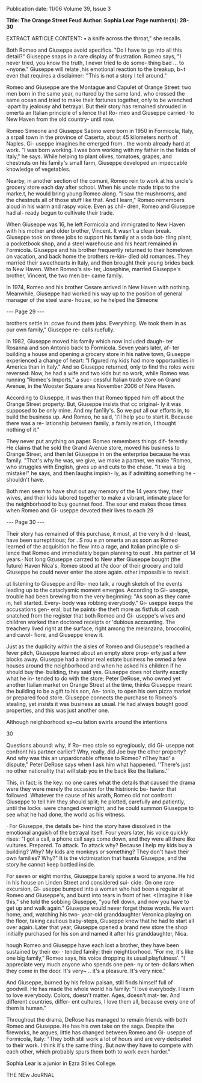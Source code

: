 Publication date: 11/06
Volume 39, Issue 3

**Title: The Orange Street Feud**
**Author: Sophia Lear**
**Page number(s): 28-30**

EXTRACT ARTICLE CONTENT:
•
a knife across the throat," she recalls.

Both Romeo and Giuseppe
avoid specifics. "Do I have to go
into all this detail?" Giuseppe snaps
in a rare display of frustration. Romeo
says, "I never tried, you know
the truth, I never tried to do some-
thing bad ... to ~nyone." Giuseppe
will relate ,his emotional reaction to
the breakup, b~t even that requires
a disclaimer: ''This is not a story I
tell around."

Romeo and Giuseppe are the
Montague and Capulet of Orange
Street: two men born in the same
year, nurtured by the same land, who
crossed the same ocean and tried to
make their fortunes together, only
to be wrenched ·apart by jealousy
ahd betrayal. But their story has
remained shrouded in omerta
an
Italian principle of silence that Ro-
meo and Giuseppe carried · to New
Haven from the old country-
until now.

Romeo Simeone and Giuseppe
Sabino were born in 1950 in
Formicola, Italy, a srpall town in
the province of Caserta, about 45
kilometers north of Naples. Gi-
useppe imagines he emerged from .
the womb already hard at work.
"I was born working. I was born
working with my father in the fields
of Italy," he says. While helping to
plant olives, tomatoes, grapes, and
chestnuts on his family's small farm,
Giuseppe developed an impeccable
knowledge of vegetables.

Nearby, in another section of
the comuni, Romeo rein to work at
his uncle's grocery store each day
after school. When his uncle made
trips to the marke.t, he would bring
young Romeo along. "I saw the
mushrooms, and the chestnuts
all
of those stuff like that. And I learn,"
Romeo remembers aloud in his
warm and raspy voice. Even as chil-
dren, Romeo and Giuseppe had al-
ready begun to cultivate their trade.

When Giuseppe was 16, he left
Formicola and immigrated to New
Haven with his mother and older
brother, Vincent. It wasn't a clean
break. Giuseppe took on three jobs
to support his family
at a soda bot-
tling plant, a pocketbook shop, and
a steel warehouse
and his heart
remained in Formicola. Giuseppe
and his brother frequently returned
to their hometown on vacation, and
back home the brothers re-kin-
dled old romances. They married
their sweethearts in Italy, and then
brought their young brides back to
New Haven. When Romeo's sis-
ter, Josephine, married Giuseppe's
brother, Vincent, the two men be-
came family.


In 1974, Romeo and his brother
Cesare arrived in New Haven with
nothing. Meanwhile, Giuseppe had
worked his way up to the position
of general manager of the steel ware-
house, so he helped the Simeone


--- Page 29 ---

brothers settle in: ccwe found them
jobs. Everything. We took them in
as our own family," Giuseppe re-
calls ruefully.

In 1982, Giuseppe moved his
family which now included daugh-
ter Rosanna and son Antonio
back
to Formicola. Seven years later, af-
ter building a house and opening
a grocery store in his native town,
Giuseppe experienced a change of
heart: "I figured my kids had more
opportunities in America than in
Italy." And so Giuseppe returned,
only to find the roles were reversed:
Now, he had a wife and two kids
but no work, while Romeo was
running "Romeo's Imports," a suc-
cessful Italian trade store on Grand
Avenue, in the Wooster Square area
November 2006
of New Haven.

According to Giuseppe, it was
then that Romeo tipped him off
about the Orange Street property.
But, Giuseppe insists that cc original-
ly it was supposed to be only mine.
And my fan1ily's. So we put all our
efforts in, to build the business up.
And Romeo, he said, 'I'll help you
to start it. Because there was a re-
lationship between family, a family
relation, I thought nothing of it."

They never put anything on paper.
Romeo remembers things dif-
ferently. He claims that he sold the
Grand Avenue store, moved his
business to Orange Street, and then
let Giuseppe in on the enterprise
because he was family. "That's why
he was, we give, we make a partner,
we make
"Romeo, who struggles
with English, gives up and cuts to
the chase. "It was a big mistake!"
he says, and then laughs impish-
ly, as if admitting something he
-shouldn't have.

Both men seem to have shut out
any memory of the 14 years they,
their wives, and their kids labored
together to make a vibrant, intimate
place for the neighborhood to buy
gounnet food. The sour end makes
those times when Romeo and Gi-
useppe devoted their lives to each
29


--- Page 30 ---

Their story has remained of this purchase, it must, at the very
h
d d ·
least, have been surreptitious; for
. S rou e zn omerta an as soon as Romeo learned of the
acquisition he flew into a rage, and
Italian principle o si-
lence that Romeo and
immediately began planning to oust
.
hts partner of 14 years.· Not long
Gzuseppe carrzed to New after Giuseppe bought (the future)
Haven
Nica's, Romeo stood at t?e door of
their grocery and told Gtuseppe he
could never enter the store again.
other impossible to revisit.

ut listening·to Giuseppe and Ro-
meo talk, a rough sketch of the
events leading up to the cataclysmic
moment emerges. According to Gi-
useppe, trouble had been brewing
from the very beginning: "As soon
as they came in, hell started. Every-
body was robbing everybody." Gi-
useppe keeps the accusations gen-
eral; but he paints· the theft more as
fistfuls of cash snatched from the
register that both Romeo and Gi-
useppe's wives and children worked
than doctored receipts or 'dubious
accounting. The treachery lived
right at the surface, right among the
melanzana, broccolini, and cavol-
fiore, and Giuseppe knew it.

Just as the duplicity within the
aisles of Romeo and Giuseppe's
reached a fever pitch, Giuseppe
learned about an empty store prop-
erty just a few blocks away. Giuseppe
had a minor real estate business
he
owned a few houses around the
neighborhood and when he asked
his children if he should buy the·
building, they said yes. Giuseppe
does not clarify exactly what he in-
tended to do with the store; Peter
DeRose, who owned yet another
Italian market on Orange Street at
the time, thinks Giuseppe meant the
building to be a gift to his son, An-
tonio, to open his own pizza market
or prepared food store. Giuseppe
connects the purchase to Romeo's
stealing, yet insists it was business as
usual. He had always bought good
properties, and this was just another
one.

Although neighborhood sp~cu­
lation swirls around the intentions

30

Questions abound: why, if Ro-
meo stole so egregiously, did Gi-
useppe not confront his partner
earlier? Why, really, did Joe buy the
other property? And why was this
an unpardonable offense to Romeo?
nThey had' a dispute," Peter DeRose
says when I ask him what happened.
''There's just no other nationality
that will stab you in the back like
the Italians.''

This, in fact; is the key: no one
cares what the details that caused
the drama were
they were merely
the occasion for the histrionic be-
havior that followed. Whatever the
cause of his wrath, Romeo did not
confront Giuseppe to tell him they
should split; he plotted, carefully
and patiently, until the locks ·were
changed overnight, and he could
summon Giuseppe to see what he
had done, the world as his witness.

· For Giuseppe, the details be-
hind the story have dissolved in the
emotional anguish of the betrayal
itself. Four years later, his voice
quickly rises: "I got a call, a phone
call says come down, and they were
all there like vultures. Prepared. To
attack. To attack why? Because I
help my kids buy a building? Why?
My kids are monkeys or something?
They don't have their own families?
Why?" It is the victimization that
haunts Giuseppe, and the story he
cannot keep bottled inside.

For seven or eight months,
Giuseppe barely spoke a word to
anyone. He hid in his house on
Linden Street and considered sui-
cide. On one rare excursion, Gi-
useppe bumped into a woman who
had been a regular at Romeo and
Giuseppe's, and burst into tears in
front of her. <(Imagine it like this,"
she told the sobbing Giuseppe,
"you fell down, and now you have
to get up and walk again." Giuseppe
would never forget those words. He
went home, and, watching his two-
year-old granddaughter Veronica
playing on the floor, taking cautious
baby-steps, Giuseppe knew that he
had to start all over again. Later that
year, Giuseppe opened a brand new
store the shop initially purchased
for his son and named it after his
granddaughter, Nica.

hough Romeo and Giuseppe
have each lost a brother, they
have been sustained by their ex- ·
tended family: their neightborhood.
"For me, it's like one big family,"
Romeo says, his voice dropping its
usual playfulness'. "I appreciate very
much anyone who spends one pen-
ny or ten· dollars when they come in
the door. It's very~ .. it's a pleasure.
It's very nice."

And Giuseppe, burned by his
fellow paisan, still finds himself full
of goodwill. He has made the whole
world his family: "I love everybody.
I learn to love everybody. Colors,
doesn't matter. Ages, doesn't mat-
ter. And different countries, differ-
ent cultures, I love them all, because
every one of them is human."

Throughout the drama, DeRose
has managed to remain friends with
both Romeo and Giuseppe. He has
his own take on the saga. Despite
the fireworks, he argues, little has
changed between Romeo and Gi-
useppe of Formicola, Italy: "They
both still work a lot of hours and
are very dedicated to their work. I
think it's the same thing. But now
they have to compete with each
other, which probably spurs them
both to work even harder."

Sophia Lear is a junior in Ezra
Stiles College.

THE NEw JouRNAL